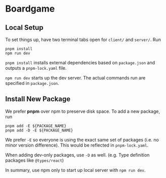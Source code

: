 # Boardgame

## Local Setup

To set things up, have two terminal tabs open for `client/` and `server/`. Run

```
pnpm install
npm run dev
```

`pnpm install` installs external dependencies based on `package.json` and
outputs a `pnpm-lock.yaml` file.

`npm run dev` starts up the dev server. The actual commands run are specified
in `package.json`.

## Install New Package

We prefer **pnpm** over npm to preserve disk space. To add a new package, run

```
pnpm add -E ${PACKAGE_NAME}
pnpm add -D -E ${PACKAGE_NAME}
```

We prefer `-E` so everyone is using the exact same set of packages (i.e. no
minor version difference). This would be reflected in `pnpm-lock.yaml`.

When adding dev-only packages, use `-D` as well. (e.g. Type definition packages
like `@types/react`)

In summary, use npm only to start up local server with `npm run dev`.

